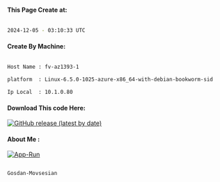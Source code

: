 
   
#### This Page Create at:

```bash

2024-12-05 - 03:10:33 UTC

```

#### Create By Machine:

```bash

Host Name : fv-az1393-1

platform  : Linux-6.5.0-1025-azure-x86_64-with-debian-bookworm-sid

Ip Local  : 10.1.0.80

```
#### Download This code Here:

[![GitHub release (latest by date)](https://img.shields.io/github/v/release/Gosdan-Movsesian/Gosdan?style=for-the-badge&label=Download)](https://github.com/Gosdan-Movsesian/Gosdan/releases) 

</p> 

#### About Me :

[![App-Run](https://github.com/Gosdan-Movsesian/Gosdan/actions/workflows/App-Run.yml/badge.svg)](https://github.com/Gosdan-Movsesian/Gosdan/actions/workflows/App-Run.yml)

```bash

Gosdan-Movsesian

```

